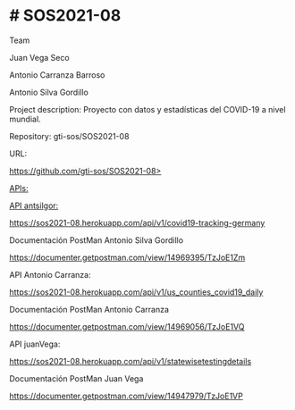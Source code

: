 <html>
<body>   
<h1># SOS2021-08</h1>
<p>Team</p>

<p>Juan Vega Seco</p>
<p>Antonio Carranza Barroso</p>
<p>Antonio Silva Gordillo</p>
<p>Project description: Proyecto con datos y estadísticas del COVID-19 a nivel mundial.</p>

<p>Repository: gti-sos/SOS2021-08</p>

<p>URL:</p><a href="https://github.com/gti-sos/SOS2021-08">https://github.com/gti-sos/SOS2021-08>

<p>APIs:</p>

<p>API antsilgor:</p> <a href="https://sos2021-08.herokuapp.com/api/v1/covid19-tracking-germany">https://sos2021-08.herokuapp.com/api/v1/covid19-tracking-germany</a>
<p>Documentación PostMan Antonio Silva Gordillo</p> <a href="https://documenter.getpostman.com/view/14969395/TzJoE1Zm">https://documenter.getpostman.com/view/14969395/TzJoE1Zm</a>
<p>API Antonio Carranza:</p> <a href="https://sos2021-08.herokuapp.com/api/v1/us_counties_covid19_daily">https://sos2021-08.herokuapp.com/api/v1/us_counties_covid19_daily</a>
<p>Documentación PostMan Antonio Carranza</p> <a href="https://documenter.getpostman.com/view/14969056/TzJoE1VQ">https://documenter.getpostman.com/view/14969056/TzJoE1VQ</a>
<p>API juanVega:</p> <a href="https://sos2021-08.herokuapp.com/api/v1/statewisetestingdetails">https://sos2021-08.herokuapp.com/api/v1/statewisetestingdetails</a>
<p>Documentación PostMan Juan Vega</p> <a href="https://documenter.getpostman.com/view/14947979/TzJoE1VP">https://documenter.getpostman.com/view/14947979/TzJoE1VP</a>
</body> 
</html>
